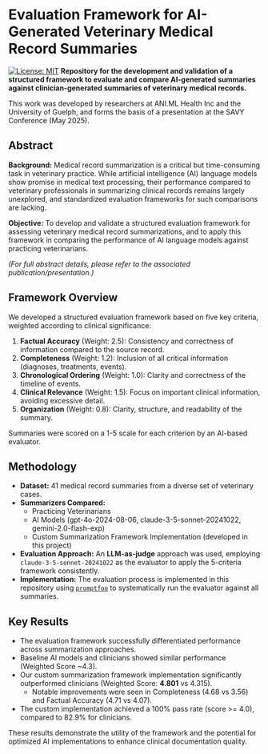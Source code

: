 # Evaluation Framework for AI-Generated Veterinary Medical Record Summaries

[![License: MIT](https://img.shields.io/badge/License-MIT-yellow.svg)](https://opensource.org/licenses/MIT) **Repository for the development and validation of a structured framework to evaluate and compare AI-generated summaries against clinician-generated summaries of veterinary medical records.**

This work was developed by researchers at ANI.ML Health Inc and the University of Guelph, and forms the basis of a presentation at the SAVY Conference (May 2025).

## Abstract

**Background:** Medical record summarization is a critical but time-consuming task in veterinary practice. While artificial intelligence (AI) language models show promise in medical text processing, their performance compared to veterinary professionals in summarizing clinical records remains largely unexplored, and standardized evaluation frameworks for such comparisons are lacking.

**Objective:** To develop and validate a structured evaluation framework for assessing veterinary medical record summarizations, and to apply this framework in comparing the performance of AI language models against practicing veterinarians.

*(For full abstract details, please refer to the associated publication/presentation.)*

## Framework Overview

We developed a structured evaluation framework based on five key criteria, weighted according to clinical significance:

1.  **Factual Accuracy** (Weight: 2.5): Consistency and correctness of information compared to the source record.
2.  **Completeness** (Weight: 1.2): Inclusion of all critical information (diagnoses, treatments, events).
3.  **Chronological Ordering** (Weight: 1.0): Clarity and correctness of the timeline of events.
4.  **Clinical Relevance** (Weight: 1.5): Focus on important clinical information, avoiding excessive detail.
5.  **Organization** (Weight: 0.8): Clarity, structure, and readability of the summary.

Summaries were scored on a 1-5 scale for each criterion by an AI-based evaluator.

## Methodology

* **Dataset:** 41 medical record summaries from a diverse set of veterinary cases.
* **Summarizers Compared:**
    * Practicing Veterinarians
    * AI Models (gpt-4o-2024-08-06, claude-3-5-sonnet-20241022, gemini-2.0-flash-exp)
    * Custom Summarization Framework Implementation (developed in this project)
* **Evaluation Approach:** An **LLM-as-judge** approach was used, employing `claude-3-5-sonnet-20241022` as the evaluator to apply the 5-criteria framework consistently.
* **Implementation:** The evaluation process is implemented in this repository using [`promptfoo`](https://www.promptfoo.dev/) to systematically run the evaluator against all summaries.

## Key Results

* The evaluation framework successfully differentiated performance across summarization approaches.
* Baseline AI models and clinicians showed similar performance (Weighted Score ~4.3).
* Our custom summarization framework implementation significantly outperformed clinicians (Weighted Score: **4.801** vs 4.315).
    * Notable improvements were seen in Completeness (4.68 vs 3.56) and Factual Accuracy (4.71 vs 4.07).
* The custom implementation achieved a 100% pass rate (score >= 4.0), compared to 82.9% for clinicians.

These results demonstrate the utility of the framework and the potential for optimized AI implementations to enhance clinical documentation quality.
